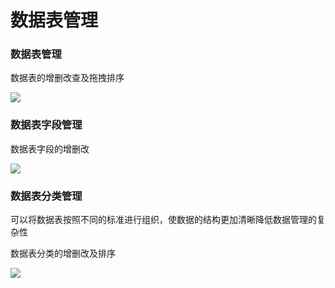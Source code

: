 # 数据表管理

### 数据表管理

数据表的增删改查及拖拽排序

![](https://static-docs.nocobase.com/a8ba0e5c00db508225f3858e5b224f7c.gif)

### 数据表字段管理

数据表字段的增删改

![](https://static-docs.nocobase.com/c692613fdfa4d3dac895257e0dc42d3c.gif)

### 数据表分类管理

可以将数据表按照不同的标准进行组织，使数据的结构更加清晰降低数据管理的复杂性

数据表分类的增删改及排序

![](https://static-docs.nocobase.com/665f120f44e1e30b9468db59bf433a59.gif)
